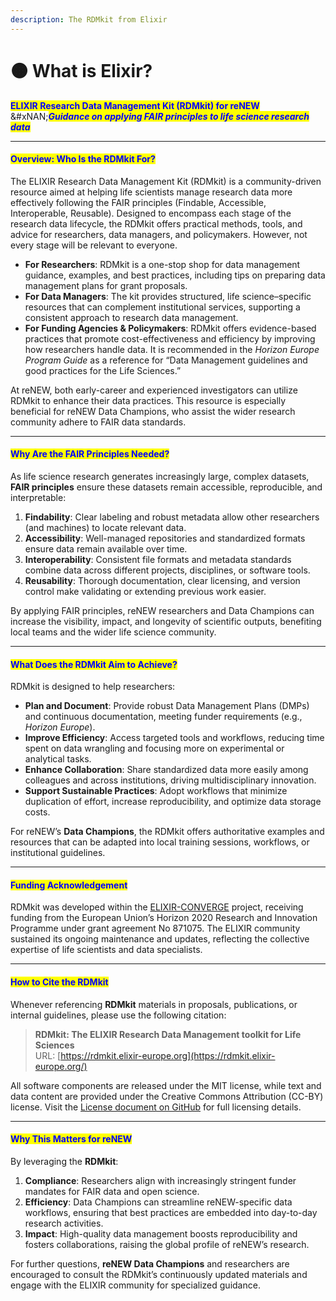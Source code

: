 ```yaml
---
description: The RDMkit from Elixir
---
```


# 🟠 What is Elixir?

&#x9;			&#x9;

<mark style="color:blue;">**ELIXIR Research Data Management Kit (RDMkit) for reNEW**</mark>\
&#xNAN;_<mark style="color:blue;">**Guidance on applying FAIR principles to life science research data**</mark>_

***

#### <mark style="color:blue;">Overview: Who Is the RDMkit For?</mark>

The ELIXIR Research Data Management Kit (RDMkit) is a community-driven resource aimed at helping life scientists manage research data more effectively following the FAIR principles (Findable, Accessible, Interoperable, Reusable). Designed to encompass each stage of the research data lifecycle, the RDMkit offers practical methods, tools, and advice for researchers, data managers, and policymakers. However, not every stage will be relevant to everyone.

* **For Researchers**: RDMkit is a one-stop shop for data management guidance, examples, and best practices, including tips on preparing data management plans for grant proposals.
* **For Data Managers**: The kit provides structured, life science–specific resources that can complement institutional services, supporting a consistent approach to research data management.
* **For Funding Agencies & Policymakers**: RDMkit offers evidence-based practices that promote cost-effectiveness and efficiency by improving how researchers handle data. It is recommended in the _Horizon Europe Program Guide_ as a reference for “Data Management guidelines and good practices for the Life Sciences.”

At reNEW, both early-career and experienced investigators can utilize RDMkit to enhance their data practices. This resource is especially beneficial for reNEW Data Champions, who assist the wider research community adhere to FAIR data standards.

***

#### <mark style="color:blue;">Why Are the FAIR Principles Needed?</mark>

As life science research generates increasingly large, complex datasets, **FAIR principles** ensure these datasets remain accessible, reproducible, and interpretable:

1. **Findability**: Clear labeling and robust metadata allow other researchers (and machines) to locate relevant data.
2. **Accessibility**: Well-managed repositories and standardized formats ensure data remain available over time.
3. **Interoperability**: Consistent file formats and metadata standards combine data across different projects, disciplines, or software tools.
4. **Reusability**: Thorough documentation, clear licensing, and version control make validating or extending previous work easier.

By applying FAIR principles, reNEW researchers and Data Champions can increase the visibility, impact, and longevity of scientific outputs, benefiting local teams and the wider life science community.

***

#### <mark style="color:blue;">What Does the RDMkit Aim to Achieve?</mark>

RDMkit is designed to help researchers:

* **Plan and Document**: Provide robust Data Management Plans (DMPs) and continuous documentation, meeting funder requirements (e.g., _Horizon Europe_).
* **Improve Efficiency**: Access targeted tools and workflows, reducing time spent on data wrangling and focusing more on experimental or analytical tasks.
* **Enhance Collaboration**: Share standardized data more easily among colleagues and across institutions, driving multidisciplinary innovation.
* **Support Sustainable Practices**: Adopt workflows that minimize duplication of effort, increase reproducibility, and optimize data storage costs.

For reNEW’s **Data Champions**, the RDMkit offers authoritative examples and resources that can be adapted into local training sessions, workflows, or institutional guidelines.

***

#### <mark style="color:blue;">Funding Acknowledgement</mark>

RDMkit was developed within the [ELIXIR-CONVERGE](https://elixir-europe.org/about-us/how-funded/eu-projects/elixir-converge) project, receiving funding from the European Union’s Horizon 2020 Research and Innovation Programme under grant agreement No 871075. The ELIXIR community sustained its ongoing maintenance and updates, reflecting the collective expertise of life scientists and data specialists.

***

#### <mark style="color:blue;">How to Cite the RDMkit</mark>

Whenever referencing **RDMkit** materials in proposals, publications, or internal guidelines, please use the following citation:

> **RDMkit: The ELIXIR Research Data Management toolkit for Life Sciences**\
> URL: [https://rdmkit.elixir-europe.org](https://rdmkit.elixir-europe.org/)

All software components are released under the MIT license, while text and data content are provided under the Creative Commons Attribution (CC-BY) license. Visit the [License document on GitHub](https://github.com/ELIXIR-Belgium/rdmkit) for full licensing details.

***

#### <mark style="color:blue;">Why This Matters for reNEW</mark>

By leveraging the **RDMkit**:

1. **Compliance**: Researchers align with increasingly stringent funder mandates for FAIR data and open science.
2. **Efficiency**: Data Champions can streamline reNEW-specific data workflows, ensuring that best practices are embedded into day-to-day research activities.
3. **Impact**: High-quality data management boosts reproducibility and fosters collaborations, raising the global profile of reNEW’s research.

For further questions, **reNEW Data Champions** and researchers are encouraged to consult the RDMkit’s continuously updated materials and engage with the ELIXIR community for specialized guidance.
